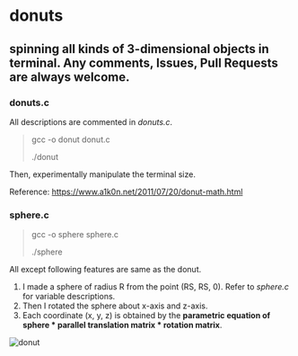 # donuts
spinning all kinds of 3-dimensional objects in terminal.
**Any comments, Issues, Pull Requests are always welcome.**
---


### donuts.c
All descriptions are commented in _donuts.c_.

>gcc -o donut donut.c
>
>./donut


Then, experimentally manipulate the terminal size.

Reference: https://www.a1k0n.net/2011/07/20/donut-math.html


### sphere.c

>gcc -o sphere sphere.c
>
>./sphere


All except following features are same as the donut.

1. I made a sphere of radius R from the point (RS, RS, 0). Refer to _sphere.c_ for variable descriptions.
2. Then I rotated the sphere about x-axis and z-axis.
3. Each coordinate (x, y, z) is obtained by the **parametric equation of sphere * parallel translation matrix * rotation matrix**.

![donut](https://github.com/JiseungHong/donuts/assets/51814680/49d13338-f299-43fc-814c-8af94566c910)

